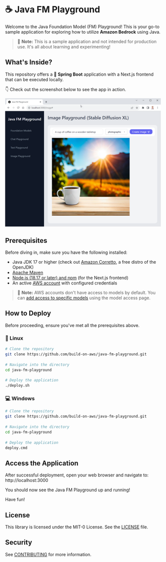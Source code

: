# ☕ Java FM Playground

Welcome to the Java Foundation Model (FM) Playground! This is your go-to sample application for exploring how to utilize **Amazon Bedrock** using Java.

> 🚨 **Note:** This is a sample application and not intended for production use. It's all about learning and experimenting!

## What's Inside?

This repository offers a 🌱 **Spring Boot** application with a Next.js frontend that can be executed locally.

👇 Check out the screenshot below to see the app in action.

![Screenshot of the Java FM Playground, showing an example of a chat with Anthropic Claude v2](screenshot.png)

## Prerequisites

Before diving in, make sure you have the following installed:

- Java JDK 17 or higher (check out [Amazon Corretto](https://aws.amazon.com/corretto), a free distro of the OpenJDK)
- [Apache Maven](https://maven.apache.org/install.html)
- [Node.js (18.17 or later) and npm](https://docs.npmjs.com/downloading-and-installing-node-js-and-npm) (for the Next.js frontend)
- An active [AWS account](https://aws.amazon.com/free/) with configured credentials

> 🚨 **Note:** AWS accounts don't have access to models by default. You can [add access to specific models](https://docs.aws.amazon.com/bedrock/latest/userguide/model-access.html#add-model-access) using the model access page.

## How to Deploy

Before proceeding, ensure you've met all the prerequisites above.

### 🐧 Linux

```bash
# Clone the repository
git clone https://github.com/build-on-aws/java-fm-playground.git

# Navigate into the directory
cd java-fm-playground

# Deploy the application
./deploy.sh
```

### 💻 Windows

```bash
# Clone the repository
git clone https://github.com/build-on-aws/java-fm-playground.git

# Navigate into the directory
cd java-fm-playground

# Deploy the application
deploy.cmd
```

## Access the Application

After successful deployment, open your web browser and navigate to: http://localhost:3000

You should now see the Java FM Playground up and running!

Have fun!

## License

This library is licensed under the MIT-0 License. See the [LICENSE](LICENSE) file.

## Security

See [CONTRIBUTING](CONTRIBUTING.md#security-issue-notifications) for more information.
